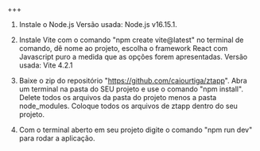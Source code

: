+++
1. Instale o Node.js
Versão usada: Node.js v16.15.1.

2. Instale Vite com o comando "npm create vite@latest" no terminal de comando, dê nome ao projeto, escolha o framework React com Javascript puro a medida que as opções forem apresentadas.
Versão usada: Vite 4.2.1

3. Baixe o zip do repositório "https://github.com/caiourtiga/ztapp". Abra um terminal na pasta do SEU projeto e use o comando "npm install". Delete todos os arquivos da pasta do projeto menos a pasta node_modules. Coloque todos os arquivos de ztapp dentro do seu projeto.

4. Com o terminal aberto em seu projeto digite o comando "npm run dev" para rodar a aplicação.


